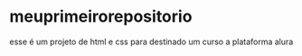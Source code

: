 # meuprimeirorepositorio
esse é um projeto de html e css para destinado um curso a plataforma alura
